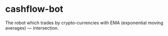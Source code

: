 # cashflow-bot
The robot which trades by crypto-currencies with EMA (exponential moving averages) — intersection.
